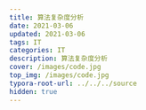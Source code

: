 ```yaml
---
title: 算法复杂度分析
date: 2021-03-06
updated: 2021-03-06
tags: IT
categories: IT
description: 算法复杂度分析
cover: /images/code.jpg
top_img: /images/code.jpg
typora-root-url: ../../../source
hidden: true
---
```








